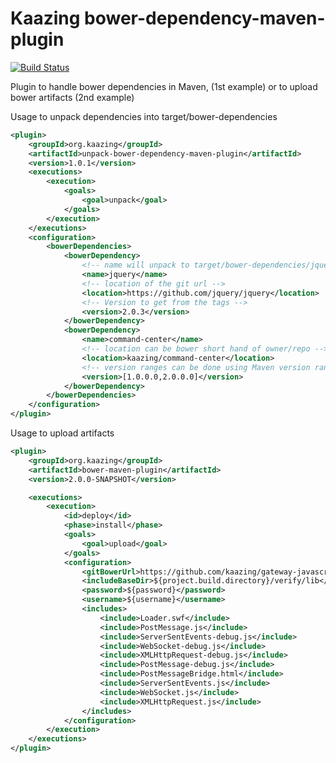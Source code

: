 # Kaazing bower-dependency-maven-plugin

[![Build Status][build-status-image]][build-status]

[build-status-image]: https://travis-ci.org/kaazing/bower-maven-plugin.svg?branch=develop
[build-status]: https://travis-ci.org/kaazing/bower-maven-plugin

Plugin to handle bower dependencies in Maven, (1st example) or to upload bower artifacts (2nd example)

Usage to unpack dependencies into target/bower-dependencies
```xml
<plugin>
    <groupId>org.kaazing</groupId>
    <artifactId>unpack-bower-dependency-maven-plugin</artifactId>
    <version>1.0.1</version>
    <executions>
        <execution>
            <goals>
                <goal>unpack</goal>
            </goals>
        </execution>
    </executions>
    <configuration>
        <bowerDependencies>
            <bowerDependency>
                <!-- name will unpack to target/bower-dependencies/jquery-->
                <name>jquery</name>
                <!-- location of the git url -->
                <location>https://github.com/jquery/jquery</location>
                <!-- Version to get from the tags -->
                <version>2.0.3</version>
            </bowerDependency>
            <bowerDependency>
                <name>command-center</name>
                <!-- location can be bower short hand of owner/repo -->
                <location>kaazing/command-center</location>
                <!-- version ranges can be done using Maven version ranges -->
                <version>[1.0.0.0,2.0.0.0]</version>
            </bowerDependency>
        </bowerDependencies>
    </configuration>
</plugin>
```

Usage to upload artifacts
```xml
<plugin>
    <groupId>org.kaazing</groupId>
    <artifactId>bower-maven-plugin</artifactId>
    <version>2.0.0-SNAPSHOT</version>

    <executions>
        <execution>
            <id>deploy</id>
            <phase>install</phase>
            <goals>
                <goal>upload</goal>
            </goals>
            <configuration>
                <gitBowerUrl>https://github.com/kaazing/gateway-javascript</gitBowerUrl>
                <includeBaseDir>${project.build.directory}/verify/lib</includeBaseDir>
                <password>${password}</password>
                <username>${username}</username>
                <includes>
                    <include>Loader.swf</include>
                    <include>PostMessage.js</include>
                    <include>ServerSentEvents-debug.js</include>
                    <include>WebSocket-debug.js</include>
                    <include>XMLHttpRequest-debug.js</include>
                    <include>PostMessage-debug.js</include>
                    <include>PostMessageBridge.html</include>
                    <include>ServerSentEvents.js</include>
                    <include>WebSocket.js</include>
                    <include>XMLHttpRequest.js</include>
                </includes>
            </configuration>
        </execution>
    </executions>
</plugin>
```
